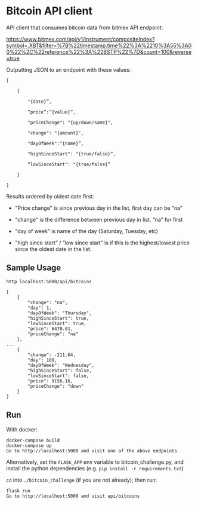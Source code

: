 # Bitcoin API client
API client that consumes bitcoin data from bitmex API endpoint:

https://www.bitmex.com/api/v1/instrument/compositeIndex?symbol=.XBT&filter=%7B%22timestamp.time%22%3A%2210%3A55%3A00%22%2C%22reference%22%3A%22BSTP%22%7D&count=100&reverse=true

Outputting JSON to an endpoint with these values:

```
[

    {

        "{date}”,

        “price”:”{value}”,

        "priceChange": "{up/down/same}",

        "change": "{amount}",

        "dayOfWeek":"{name}”,

        "highSinceStart": "{true/false}”,

        “lowSinceStart": "{true/false}”

    }

]
```

Results ordered by oldest date first:

 
- "Price change" is since previous day in the list, first day can be “na”

- "change" is the difference between previous day in list. “na” for first

- "day of week" is name of the day (Saturday, Tuesday, etc)

- "high since start” / “low since start” is if this is the highest/lowest price since the oldest date in the list.

Sample Usage
---------------
`http localhost:5000/api/bitcoins`

```
[
    {
        "change": "na",
        "day": 1,
        "dayOfWeek": "Thursday",
        "highSinceStart": true,
        "lowSinceStart": true,
        "price": 6470.01,
        "priceChange": "na"
    },
...
    {
        "change": -211.64,
        "day": 100,
        "dayOfWeek": "Wednesday",
        "highSinceStart": false,
        "lowSinceStart": false,
        "price": 9156.16,
        "priceChange": "down"
    }
]
```


Run
---
With docker:
```
docker-compose build
docker-compose up
Go to http://localhost:5000 and visit one of the above endpoints
```

Alternatively, set the `FLASK_APP` env variable
to bitcoin_challenge.py, and install the python dependencies (e.g. `pip install
-r requirements.txt`)


`cd` into `./bitcoin_challenge` (if you are not already); then run:
```
flask run
Go to http://localhost:5000 and visit api/bitcoins
```
